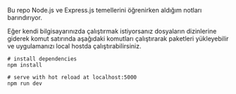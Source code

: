 Bu repo Node.js ve Express.js temellerini öğrenirken aldığım notları barındırıyor.


Eğer kendi bilgisayarınızda çalıştırmak istiyorsanız dosyaların dizinlerine giderek komut satırında aşağıdaki komutları çalıştırarak paketleri yükleyebilir ve uygulamanızı local hostda çalıştırabilirsiniz.

```
# install dependencies
npm install

# serve with hot reload at localhost:5000
npm run dev

```


